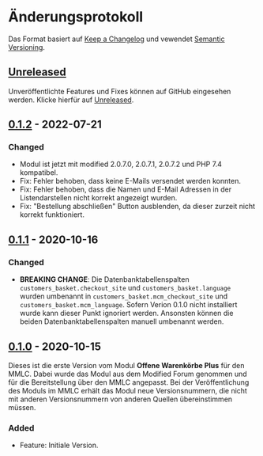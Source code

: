 # Änderungsprotokoll
Das Format basiert auf [Keep a Changelog](https://keepachangelog.com/en/1.0.0/) und vewendet [Semantic Versioning](https://semver.org/spec/v2.0.0.html).

## [Unreleased]
Unveröffentlichte Features und Fixes können auf GitHub eingesehen werden. Klicke hierfür auf [Unreleased].

## [0.1.2] - 2022-07-21

### Changed
- Modul ist jetzt mit modified 2.0.7.0, 2.0.7.1, 2.0.7.2 und PHP 7.4 kompatibel.
- Fix: Fehler behoben, dass keine E-Mails versendet werden konnten.
- Fix: Fehler behoben, dass die Namen und E-Mail Adressen in der Listendarstellen nicht korrekt angezeigt wurden.
- Fix: "Bestellung abschließen" Button ausblenden, da dieser zurzeit nicht korrekt funktioniert.

## [0.1.1] - 2020-10-16

### Changed
- **BREAKING CHANGE**: Die Datenbanktabellenspalten `customers_basket.checkout_site` und `customers_basket.language` wurden umbenannt
in `customers_basket.mcm_checkout_site` und `customers_basket.mcm_language`. Sofern Verion 0.1.0 nicht installiert wurde
kann dieser Punkt ignoriert werden. Ansonsten können die beiden Datenbanktabellenspalten manuell umbenannt werden.


## [0.1.0] - 2020-10-15
Dieses ist die erste Version vom Modul **Offene Warenkörbe Plus** für den MMLC. Dabei wurde das Modul aus dem Modified Forum genommen
und für die Bereitstellung über den MMLC angepasst. Bei der Veröffentlichung des Moduls im MMLC erhält das Modul neue Versionsnummern,
die nicht mit anderen Versionsnummern von anderen Quellen übereinstimmen müssen.

### Added
- Feature: Initiale Version.

[Unreleased]: https://github.com/ModifiedCommunityModules/recover-cart-sales/compare/0.1.2...HEAD
[0.1.2]: https://github.com/ModifiedCommunityModules/recover-cart-sales/compare/0.1.1...0.1.2
[0.1.1]: https://github.com/ModifiedCommunityModules/recover-cart-sales/compare/0.1.0...0.1.1
[0.1.0]: https://github.com/ModifiedCommunityModules/recover-cart-sales/releases/tag/0.1.0